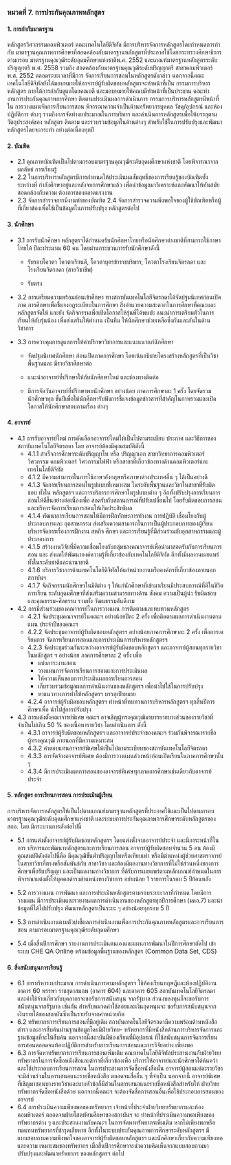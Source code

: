 ### หมวดที่ 7. การประกันคุณภาพหลักสูตร

#### 1. การกำกับมาตรฐาน
 หลักสูตรวิศวกรรมคอมพิวเตอร์ คณะเทคโนโลยีดิจิทัล มีการบริหารจัดการหลักสูตรโดยกําหนดการกํากับ มาตรฐานคุณภาพการศึกษาที่สอดคล้องกับมาตรฐานหลักสูตรที่ประกาศใช้โดยกระทรวงศึกษาธิการตามกรอบ มาตรฐานคุณวุฒิระดับอุดมศึกษาแห่งชาติพ.ศ. 2552 และเกณฑ์มาตรฐานหลักสูตรระดับปริญญาตรี พ.ศ. 2558 รวมถึง สอดคล้องกับมาตรฐานคุณวุฒิระดับปริญญาตรี สาขาคอมพิวเตอร์ พ.ศ. 2552 ตลอดระยะเวลาที่มีการ จัดการเรียนการสอนในหลักสูตรดังกล่าว
 นอกจากนี้คณะเทคโนโลยีดิจิทัลยังได้มอบหมายให้อาจารย์ผู้รับผิดชอบหลักสูตรจะทำหน้าที่เป็น กรรมการบริหารหลักสูตร ภายใต้การกำกับดูแลโดยคณบดี และมอบหมายให้คณบดีทําหน้าที่เป็นประธาน คณะทํางานการประกันคุณภาพการศึกษา ติดตามประเมินผลการดําเนินการ กรรมการบริหารหลักสูตรมีหน้าที่ใน การวางแผนจัดการเรียนการสอน พิจารณาความจำเป็นด้านทรัพยากรบุคคล วัสดุ/อุปกรณ์ และห้องปฏิบัติการ ต่างๆ รวมถึงการจัดทำงบประมาณในการบริหาร และดำเนินการหลักสูตรเพื่อให้บรรลุตามวัตถุประสงค์ของ หลักสูตร ติดตาม และรวบรวมข้อมูลในด้านต่างๆ สำหรับใช้ในการปรับปรุงและพัฒนาหลักสูตรโดยจะกระทำ อย่างต่อเนื่องทุกปี
#### 2. บัณฑิต
- 2.1 คุณภาพบัณฑิตเป็นไปตามกรอบมาตรฐานคุณวุฒิระดับอุดมศึกษาแห่งชาติ โดยพิจารณาจากผลลัพธ์ การเรียนรู้
- 2.2 ในการบริหารหลักสูตรมีการกำหนดให้ประเมินผลสัมฤทธิ์ของการเรียนรู้ของบัณฑิตทั้งระหว่างที่ กำลังศึกษาอยู่และหลังจบการศึกษาแล้ว เพื่อนำข้อมูลมาวิเคราะห์และพัฒนาให้ทันสมัย สอดคล้องกับความ ต้องการของตลาดแรงงาน
- 2.3 จัดการสำรวจการมีงานทำของบัณฑิต 2.4 จัดการสำรวจความพึงพอใจของผู้ใช้บัณฑิตหรือผู้ที่เกี่ยวข้องเพื่อใช้เป็นข้อมูลในการปรับปรุง หลักสูตรต่อไป
#### 3. นักศึกษา
- 3.1 การรับนักศึกษา หลักสูตรฯได้กำหนดรับนักศึกษาไทยหรือนักศึกษาต่างชาติที่สามารถใช้ภาษาไทยได้ ปีละประมาณ 60 คน โดยผ่านกระบวนการรับนักศึกษาดังนี้

    - รับรอบโควตา โควตาเรียนดี, โควตาบุตรข้าราชบริพาร, โควตาโรงเรียนจิตรลดา และโรงเรียนจิตรลดา (สายวิชาชีพ)

    - รับตรง

- 3.2 การเตรียมความพร้อมก่อนเข้าศึกษา ทางสถาบันเทคโนโลยีจิตรลดาได้จัดปฐมนิเทศก่อนเปิดภาค การศึกษาเพื่อชี้แจงกฎระเบียบในการศึกษา สิ่งอำนวยความสะดวกในการศึกษาที่คณะและหลักสูตรจัดให้ และยัง จัดกิจกรรมเพื่อเปิดโอกาสให้รุ่นพี่ได้พบปะ แนะนำการเตรียมตัวในการเรียนให้กับรุ่นน้อง เพื่อส่งเสริมให้ทำงาน เป็นทีม ให้นักศึกษาช่วยเหลือซึ่งกันและกันในด้านวิชาการ
- 3.3 การควบคุมการดูแลการให้คำปรึกษาวิชาการและแนะแนวแก่นักศึกษา
    - จัดปฐมนิเทศนักศึกษา ก่อนเปิดภาคการศึกษา โดยเน้นอธิบายโครงสร้างหลักสูตรที่เป็นวิชาพื้นฐานและ มีรายวิชาศึกษาต่อ

    - แนะนำอาจารย์ที่ปรึกษาให้กับนักศึกษาใหม่ และช่องทางติดต่อ 
    - มีการจัดวันอาจารย์ที่ปรึกษาพบนักศึกษา อย่างน้อย ภาคการศึกษาละ 1 ครั้ง โดยจัดรวมนักศึกษาทุก ชั้นปีเพื่อให้นักศึกษารับฟังการชี้แจงข้อมูลข่าวสารที่สำคัญในภาพรวมและเปิดโอกาสให้นักศึกษาสอบถามเรื่อง ต่างๆ 
#### 4. อาจารย์
- 4.1 การรับอาจารย์ใหม่ การคัดเลือกอาจารย์ใหม่ให้เป็นไปตามระเบียบ ประกาศ และวิธีการของสถาบันเทคโนโลยีจิตรลดา โดย อาจารย์ต้องมีคุณสมบัติดังนี้
    - 4.1.1 
    สำเร็จการศึกษาระดับปริญญาโท หรือ ปริญญาเอก สาขาวิทยาการคอมพิวเตอร์ วิศวกรรม คอมพิวเตอร์ วิศวกรรมไฟฟ้า หรือสาขาที่เกี่ยวข้องทางด้านคอมพิวเตอร์และเทคโนโลยีดิจิทัล
    - 4.1.2 มีความสามารถในการใช้ภาษาอังกฤษหรือภาษาต่างประเทศอื่น ๆ ได้เป็นอย่างดี 
    - 4.1.3 จัดการเรียนการสอนในรูปแบบที่เหมาะสม ในระดับพื้นฐานและวิชาในสาขาที่รับผิดชอบ ทั้งใน หลักสูตรฯ และการบริการการศึกษาในรูปแบบต่าง ๆ อีกทั้งปรับปรุงการเรียนการสอนให้ดีขึ้นอย่างต่อเนื่องเพื่อ สอดรับกับสถานการณ์ที่ปรับเปลี่ยนไป โดยรับผิดชอบการสอนและบริหารจัดการเรียนการสอนให้เกิดประสิทธิผล
    - 4.1.4 พัฒนาการเรียนการสอนให้มีการฝึกทักษะการทำงาน การปฏิบัติ เชื่อมโยงกับผู้ประกอบการและ อุตสาหกรรม ส่งเสริมความสามารถในการเป็นผู้ประกอบการของผู้เรียน บริหารจัดการเรื่องการฝึกงาน สหกิจ ศึกษา และการเรียนรู้ที่มีส่วนร่วมกับอุตสาหกรรมและผู้ประกอบการ
    - 4.1.5 สร้างงานวิจัยที่มีความเชื่อมโยงกับกลุ่มของคณาจารย์เพื่อนำมาสอดรับกับการเรียนการสอน และ ส่งผลให้พัฒนาองค์ความรู้ที่เกี่ยวข้องกับเทคโนโลยีดิจิทัล อีกทั้งมีผลงานเผยแพร่ทั้งในระดับชาติและนานาชาติ
    - 4.1.6 บริการวิชาการด้านเทคโนโลยีดิจิทัลให้แก่หน่วยงานหรือองค์กรที่เกี่ยวข้องภายนอกสถาบันฯ 
    - 4.1.7 จัดกิจกรรมนักศึกษาในมิติต่าง ๆ ให้แก่นักศึกษาที่เข้ามาเรียนมีประสบการณ์ที่ดีในชีวิตการเรียน ระดับอุดมศึกษาที่ส่งเสริมความสามารถทางด้าน สังคม ความเป็นผู้นำ รับผิดชอบ และคุณธรรม-ศีลธรรม รวมทั้ง วัฒนธรรมอันดีงาม
- 4.2 การมีส่วนร่วมของคณาจารย์ในการวางแผน การติดตามและทบทวนหลักสูตร
    - 4.2.1 จัดประชุมคณาจารย์ในคณะฯ อย่างน้อยปีละ 2 ครั้ง เพื่อติดตามผลการดำเนินงานตามแผน ประจำปีของคณะฯ
    - 4.2.2 จัดประชุมอาจารย์ผู้รับผิดชอบหลักสูตรฯ อย่างน้อยภาคการศึกษาละ 2 ครั้ง เพื่อการเตรียมการ จัดการเรียนการสอนและการประเมินการบริหารหลักสูตรฯ
    - 4.2.3 จัดประชุมร่วมกันระหว่างอาจารย์ผู้รับผิดชอบหลักสูตรฯ และอาจารย์ผู้สอนทุกรายวิชาในหลักสูตร ฯ อย่างน้อย ภาคการศึกษาละ 2 ครั้ง เพื่อ
        - แบ่งภาระงานสอน
        - วางแผนการจัดการเรียนการสอนและการประเมินผล
        - ให้ความเห็นชอบการประเมินผลการเรียนการสอน
        - เก็บรวบรวมข้อมูลผลการดำเนินงานของหลักสูตรฯ เพื่อนำไปใช้ในการปรับปรุง
        - หาแนวทางการทำให้หลักสูตรฯ บรรลุเป้าหมาย 
    - 4.2.4 อาจารย์ผู้รับผิดชอบหลักสูตรฯ ทำหน้าที่ทบทวนการบริหารหลักสูตรฯ ทุกสิ้นปีการศึกษาเพื่อ นำไปสู่การปรับปรุง
- 4.3 การแต่งตั้งคณาจารย์พิเศษ  คณะฯ อาจเชิญผู้ทรงคุณวุฒิมาบรรยายบางส่วนของรายวิชาที่จำเป็นไม่เกิน 50 % ของเนื้อหารายวิชา โดยดำเนินการ ดังนี้
    - 4.3.1 อาจารย์ผู้รับผิดชอบหลักสูตรฯ และอาจารย์ประจำของคณะฯ ร่วมกันพิจารณารายชื่อผู้ทรงคุณวุฒิ ภายนอกที่มีความเหมาะสม
    - 4.3.2 ค่าตอบแทนอาจารย์พิเศษให้เป็นไปตามระเบียบของสถาบันเทคโนโลยีจิตรลดา 
    - 4.3.3 การจัดจ้างอาจารย์พิเศษ ต้องมีการวางแผนล่วงหน้าก่อนเปิดเรียนในภาคการศึกษานั้น ๆ 
    - 4.3.4 มีการประเมินผลการสอนของอาจารย์พิเศษทุกภาคการศึกษาเช่นเดียวกับอาจารย์ประจำ
#### 5. หลักสูตร การเรียนการสอน การประเมินผู้เรียน
 การบริหารจัดการหลักสูตรให้เป็นไปตามเกณฑ์มาตรฐานหลักสูตรที่ประกาศใช้และเป็นไปตามกรอบ มาตรฐานคุณวุฒิระดับอุดมศึกษาแห่งชาติ และระบบการประกันคุณภาพการศึกษาระดับหลักสูตรของ สกอ. โดย มีกระบวนการดังต่อไปนี้
- 5.1 การแต่งตั้งอาจารย์ผู้รับผิดชอบหลักสูตรฯ โดยแต่งตั้งจากอาจารย์ประจำ และมีภาระหน้าที่ในการ บริหารและพัฒนาหลักสูตรและการเรียนการสอน อาจารย์ผู้รับผิดชอบจำนวน 5 คน ต้องมีคุณสมบัติดังต่อไปนี้คือ มีคุณวุฒิขั้นต่ำปริญญาโทหรือเทียบเท่า หรือมีตำแหน่งผู้ช่วยศาสตราจารย์ในสาขาวิชาที่ตรงหรือสัมพันธ์กับ สาขาวิชา และต้องมีผลงานทางวิชาการที่ไม่ใช่ส่วนหนึ่งของการศึกษาเพื่อรับปริญญา และเป็นผลงานทางวิชาการ ที่ด้รับการเผยแพร่ตามหลักเกณฑ์กำหนดในการพิจารณาแต่งตั้งให้บุคคลดำรงตำแหน่งทางวิชาการ อย่างน้อย 1 รายการในรอบ 5 ปีย้อนหลัง

- 5.2 การวางแผน การพัฒนา และการประเมินหลักสูตรตามรอบระยะเวลาที่กำหนด โดยมีการวางแผน  มีการประเมินและรายงานผลการดำเนินงานของหลักสูตรทุกปีการศึกษา (มคอ.7) และนำข้อมูลที่ได้ไปปรับปรุง พัฒนาหลักสูตรเป็นระยะ ๆ อย่างน้อยทุกรอบ 5 ปี
- 5.3 การดำเนินงานตามตัวบ่งชี้ผลการดำเนินงานเพื่อการประกันคุณภาพหลักสูตรและการเรียนการสอน ตามกรอบมาตรฐานคุณวุฒิระดับอุดมศึกษา
- 5.4 เมื่อสิ้นปีการศึกษา รายงานการประเมินตนเองและแผนการพัฒนาในปีการศึกษาถัดไป เข้าระบบ CHE QA Online พร้อมข้อมูลพื้นฐานของหลักสูตร (Common Data Set, CDS)
#### 6. สิ่งสนับสนุนการเรียนรู้
- 6.1 การบริหารงบประมาณ การดำเนินการตามหลักสูตรฯ ใช้ห้องเรียนทฤษฎีและห้องปฏิบัติงาน อาคาร 60 พรรษา ราชสุดาสมภพ (อาคาร 604) และอาคาร 605 สถาบันเทคโนโลยีจิตรลดา และค่าใช้จ่ายเกี่ยวกับบุคลากรจะขอรับการสนับสนุน จากรัฐบาล ส่วนงบลงทุนก็จะขอรับการสนับสนุนจากรัฐบาล เช่นกัน สำหรับหมวดค่าใช้สอยและเงินอุดหนุนจะ ขอรับการสนับสนุนจากเงินรายได้ของสถาบันซึ่งเป็นรายรับจากค่าหน่วยกิต
- 6.2 ทรัพยากรการเรียนการสอนที่มีอยู่เดิม สถาบันเทคโนโลยีจิตรลดามีความพร้อมด้านหนังสือ ตำรา และการสืบค้นผ่านฐานข้อมูลโดยมีฝ่ายวิทย- ทรัพยากรที่มีหนังสือด้านการบริหารจัดการและฐานข้อมูลที่จะให้สืบค้น นอกจากนี้สถาบันมีห้องเรียนที่มีอุปกรณ์ ที่ใช้สนับสนุนการจัดการเรียนการสอนตลอดจนห้องปฏิบัติการสำหรับการเรียนการสอนและการวิจัยอย่าง เพียงพอ
- 6.3 การจัดหาทรัพยากรการเรียนการสอนเพิ่มเติม คณะเทคโนโลยีดิจิทัลประสานงานกับฝ่ายวิทยทรัพยากรในการจัดซื้อหนังสือและตำราที่เกี่ยวข้องเพื่อ บริการให้อาจารย์และนักศึกษาได้ค้นคว้าและใช้ประกอบการเรียนการสอน ในการประสานการจัดซื้อหนังสือนั้น อาจารย์ผู้สอนแต่ละรายวิชาจะมีส่วนร่วมในการเสนอแนะรายชื่อหนังสือ ตลอดจนสื่ออื่น ๆ ที่จำเป็น นอกจากนี้ อาจารย์พิเศษที่เชิญมาสอนบางรายวิชาและบางหัวข้อก็มีส่วนในการเสนอแนะรายชื่อหนังสือสำหรับให้ ฝ่ายวิทย ทรัพยากรจัดซื้อหนังสือด้วย นอกจากนี้คณะฯ จะต้องจัดสื่อการสอนอื่นเพื่อใช้ประกอบการสอนของอาจารย์
- 6.4 การประเมินความเพียงพอของทรัพยากร  เจ้าหน้าที่ประจำฝ่ายวิทยทรัพยากรและห้องคอมพิวเตอร์ ตลอดจนฝ่ายโสตทัศนศึกษาของสถาบันฯ จะ ทำหน้าที่ประเมินความพอเพียงของทรัพยากรต่าง ๆ และประสานงานกับคณะฯ ในการจัดหาทรัพยากรเพิ่มเติม หากไม่เพียงพอหรือทดแทนทรัพยากรที่ชำรุดเสียหาย อีกทั้งในระบบประกันคุณภาพการศึกษาระดับหลักสูตรฯ มี แบบสอบถามความพึงพอใจของอาจารย์ผู้รับผิดชอบหลักสูตรฯ และนักศึกษาเกี่ยวกับความเพียงพอและความ เหมาะสมของทรัพยากร เมื่อสิ้นปีการศึกษาจะนำความคิดเห็นจากแบบสอบถามมาปรับปรุงและพัฒนาทรัพยากร ของหลักสูตรฯ ต่อไป